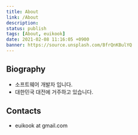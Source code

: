 ```yaml
---
title: About
link: /About
description: 
status: publish
tags: [About, euikook]
date: 2021-02-08 11:16:05 +0900
banner: https://source.unsplash.com/BfrQnKBulYQ
---
```



## Biography

* 소프트웨어 개발자 입니다.
* 대한민국 대전에 거주하고 있습니다.


## Contacts
* euikook at gmail.com
